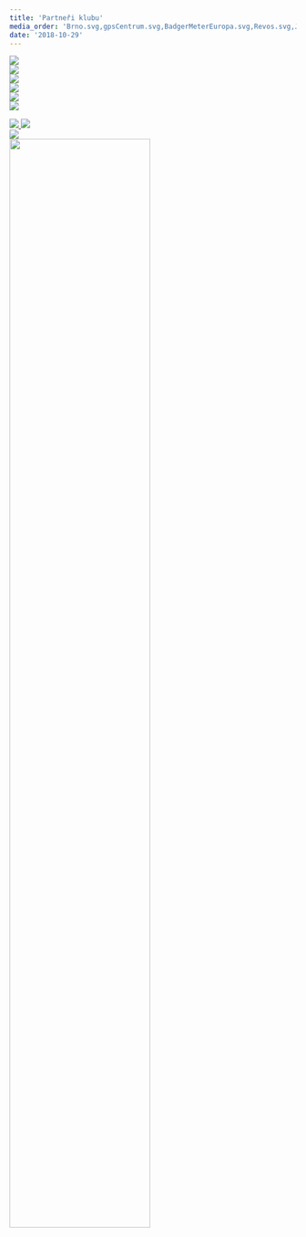 ```yaml
---
title: 'Partneři klubu'
media_order: 'Brno.svg,gpsCentrum.svg,BadgerMeterEuropa.svg,Revos.svg,JMK.svg,sanasport.svg,nsm.svg,mcae.svg,cad.png,tredos.jpg,kotlarska.png'
date: '2018-10-29'
---
```


<div class="row">
    <div class="col-md-6">
        <a href="https://www.brno.cz/uvodni-strana/" target="_blank">
        <img class="sponsors--img" src="{{page.relativePagePath()}}/Brno.svg">
        </a>
    </div>
    <div class="col-md-6">
        <a href="https://www.kr-jihomoravsky.cz/" target="_blank">
        <img class="sponsors--img" src="{{page.relativePagePath()}}/JMK.svg">
        </a>
    </div>
    <div class="col-md-4">
        <a href="http://www.revos.cz/" target="_blank">
        <img class="sponsors--img" src="{{page.relativePagePath()}}/Revos.svg">
        </a>
    </div>
    <div class="col-md-4">
        <a href="http://www.badgermeter.de/cs/" target="_blank">
        <img class="sponsors--img" src="{{page.relativePagePath()}}/BadgerMeterEuropa.svg">
        </a>
    </div>
    <div class="col-md-4">
        <a href="https://www.gpscentrum.cz/" target="_blank">
        <img class="sponsors--img" src="{{page.relativePagePath()}}/gpsCentrum.svg">
        </a>
    </div>
    <div class="col-md-6">
        <a href="https://www.nsm.cz/home/" target="_blank">
        <img class="sponsors--img" src="{{page.relativePagePath()}}/nsm.svg">
        </a>
    </div>
    <div class="col-md-6">
        <a href="https://www.sanasport.cz/" target="_blank">
        <img class="sponsors--img" src="{{page.relativePagePath()}}/sanasport.svg">
        </a>
        <a href="https://www.mcae.cz/cs/uvod/" target="_blank">
        <img class="sponsors--img" src="{{page.relativePagePath()}}/mcae.svg" style="padding-top: 3%;">
        </a>
    </div>
    <div class="col-md-4">
        <a href="https://www.cadblansko.cz/cze/" target="_blank">
        <img class="sponsors--img" src="{{page.relativePagePath()}}/cad.png">
        </a>
    </div>
    <div class="col-md-4">
        <a href="http://www.kotlarska.cz/" target="_blank">
        <img class="sponsors--img" src="{{page.relativePagePath()}}/kotlarska.png" style="height: 70%;">
        </a>
    </div>
</div>
